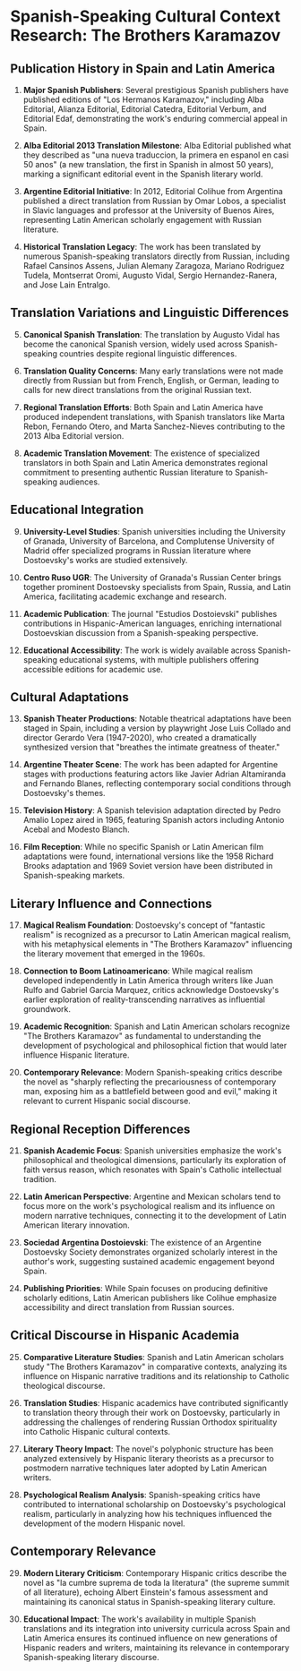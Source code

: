 # Spanish-Speaking Cultural Context Research: The Brothers Karamazov

## Publication History in Spain and Latin America

1. **Major Spanish Publishers**: Several prestigious Spanish publishers have published editions of "Los Hermanos Karamazov," including Alba Editorial, Alianza Editorial, Editorial Catedra, Editorial Verbum, and Editorial Edaf, demonstrating the work's enduring commercial appeal in Spain.

2. **Alba Editorial 2013 Translation Milestone**: Alba Editorial published what they described as "una nueva traduccion, la primera en espanol en casi 50 anos" (a new translation, the first in Spanish in almost 50 years), marking a significant editorial event in the Spanish literary world.

3. **Argentine Editorial Initiative**: In 2012, Editorial Colihue from Argentina published a direct translation from Russian by Omar Lobos, a specialist in Slavic languages and professor at the University of Buenos Aires, representing Latin American scholarly engagement with Russian literature.

4. **Historical Translation Legacy**: The work has been translated by numerous Spanish-speaking translators directly from Russian, including Rafael Cansinos Assens, Julian Alemany Zaragoza, Mariano Rodriguez Tudela, Montserrat Oromi, Augusto Vidal, Sergio Hernandez-Ranera, and Jose Lain Entralgo.

## Translation Variations and Linguistic Differences

5. **Canonical Spanish Translation**: The translation by Augusto Vidal has become the canonical Spanish version, widely used across Spanish-speaking countries despite regional linguistic differences.

6. **Translation Quality Concerns**: Many early translations were not made directly from Russian but from French, English, or German, leading to calls for new direct translations from the original Russian text.

7. **Regional Translation Efforts**: Both Spain and Latin America have produced independent translations, with Spanish translators like Marta Rebon, Fernando Otero, and Marta Sanchez-Nieves contributing to the 2013 Alba Editorial version.

8. **Academic Translation Movement**: The existence of specialized translators in both Spain and Latin America demonstrates regional commitment to presenting authentic Russian literature to Spanish-speaking audiences.

## Educational Integration

9. **University-Level Studies**: Spanish universities including the University of Granada, University of Barcelona, and Complutense University of Madrid offer specialized programs in Russian literature where Dostoevsky's works are studied extensively.

10. **Centro Ruso UGR**: The University of Granada's Russian Center brings together prominent Dostoevsky specialists from Spain, Russia, and Latin America, facilitating academic exchange and research.

11. **Academic Publication**: The journal "Estudios Dostoievski" publishes contributions in Hispanic-American languages, enriching international Dostoevskian discussion from a Spanish-speaking perspective.

12. **Educational Accessibility**: The work is widely available across Spanish-speaking educational systems, with multiple publishers offering accessible editions for academic use.

## Cultural Adaptations

13. **Spanish Theater Productions**: Notable theatrical adaptations have been staged in Spain, including a version by playwright Jose Luis Collado and director Gerardo Vera (1947-2020), who created a dramatically synthesized version that "breathes the intimate greatness of theater."

14. **Argentine Theater Scene**: The work has been adapted for Argentine stages with productions featuring actors like Javier Adrian Altamiranda and Fernando Blanes, reflecting contemporary social conditions through Dostoevsky's themes.

15. **Television History**: A Spanish television adaptation directed by Pedro Amalio Lopez aired in 1965, featuring Spanish actors including Antonio Acebal and Modesto Blanch.

16. **Film Reception**: While no specific Spanish or Latin American film adaptations were found, international versions like the 1958 Richard Brooks adaptation and 1969 Soviet version have been distributed in Spanish-speaking markets.

## Literary Influence and Connections

17. **Magical Realism Foundation**: Dostoevsky's concept of "fantastic realism" is recognized as a precursor to Latin American magical realism, with his metaphysical elements in "The Brothers Karamazov" influencing the literary movement that emerged in the 1960s.

18. **Connection to Boom Latinoamericano**: While magical realism developed independently in Latin America through writers like Juan Rulfo and Gabriel Garcia Marquez, critics acknowledge Dostoevsky's earlier exploration of reality-transcending narratives as influential groundwork.

19. **Academic Recognition**: Spanish and Latin American scholars recognize "The Brothers Karamazov" as fundamental to understanding the development of psychological and philosophical fiction that would later influence Hispanic literature.

20. **Contemporary Relevance**: Modern Spanish-speaking critics describe the novel as "sharply reflecting the precariousness of contemporary man, exposing him as a battlefield between good and evil," making it relevant to current Hispanic social discourse.

## Regional Reception Differences

21. **Spanish Academic Focus**: Spanish universities emphasize the work's philosophical and theological dimensions, particularly its exploration of faith versus reason, which resonates with Spain's Catholic intellectual tradition.

22. **Latin American Perspective**: Argentine and Mexican scholars tend to focus more on the work's psychological realism and its influence on modern narrative techniques, connecting it to the development of Latin American literary innovation.

23. **Sociedad Argentina Dostoievski**: The existence of an Argentine Dostoevsky Society demonstrates organized scholarly interest in the author's work, suggesting sustained academic engagement beyond Spain.

24. **Publishing Priorities**: While Spain focuses on producing definitive scholarly editions, Latin American publishers like Colihue emphasize accessibility and direct translation from Russian sources.

## Critical Discourse in Hispanic Academia

25. **Comparative Literature Studies**: Spanish and Latin American scholars study "The Brothers Karamazov" in comparative contexts, analyzing its influence on Hispanic narrative traditions and its relationship to Catholic theological discourse.

26. **Translation Studies**: Hispanic academics have contributed significantly to translation theory through their work on Dostoevsky, particularly in addressing the challenges of rendering Russian Orthodox spirituality into Catholic Hispanic cultural contexts.

27. **Literary Theory Impact**: The novel's polyphonic structure has been analyzed extensively by Hispanic literary theorists as a precursor to postmodern narrative techniques later adopted by Latin American writers.

28. **Psychological Realism Analysis**: Spanish-speaking critics have contributed to international scholarship on Dostoevsky's psychological realism, particularly in analyzing how his techniques influenced the development of the modern Hispanic novel.

## Contemporary Relevance

29. **Modern Literary Criticism**: Contemporary Hispanic critics describe the novel as "la cumbre suprema de toda la literatura" (the supreme summit of all literature), echoing Albert Einstein's famous assessment and maintaining its canonical status in Spanish-speaking literary culture.

30. **Educational Impact**: The work's availability in multiple Spanish translations and its integration into university curricula across Spain and Latin America ensures its continued influence on new generations of Hispanic readers and writers, maintaining its relevance in contemporary Spanish-speaking literary discourse.